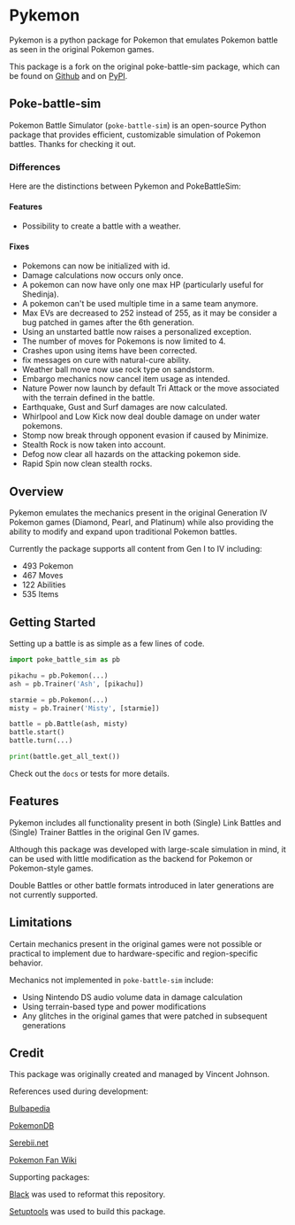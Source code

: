 # Pykemon

Pykemon is a python package for Pokemon that emulates Pokemon battle as seen in the original Pokemon games.

This package is a fork on the original poke-battle-sim package, which can be found on [Github](https://github.com/hiimvincent/poke-battle-sim) and on [PyPI](https://pypi.org/project/poke-battle-sim/).

## Poke-battle-sim

Pokemon Battle Simulator (```poke-battle-sim```) is an open-source Python package that provides efficient, customizable simulation of Pokemon battles. Thanks for checking it out.

### Differences

Here are the distinctions between Pykemon and PokeBattleSim:

#### Features
- Possibility to create a battle with a weather.

#### Fixes
- Pokemons can now be initialized with id.
- Damage calculations now occurs only once.
- A pokemon can now have only one max HP (particularly useful for Shedinja).
- A pokemon can't be used multiple time in a same team anymore.
- Max EVs are decreased to 252 instead of 255, as it may be consider a bug patched in games after the 6th generation.
- Using an unstarted battle now raises a personalized exception.
- The number of moves for Pokemons is now limited to 4.
- Crashes upon using items have been corrected.
- fix messages on cure with natural-cure ability.
- Weather ball move now use rock type on sandstorm.
- Embargo mechanics now cancel item usage as intended.
- Nature Power now launch by default Tri Attack or the move associated with the terrain defined in the battle.
- Earthquake, Gust and Surf damages are now calculated.
- Whirlpool and Low Kick now deal double damage on under water pokemons.
- Stomp now break through opponent evasion if caused by Minimize.
- Stealth Rock is now taken into account.
- Defog now clear all hazards on the attacking pokemon side.
- Rapid Spin now clean stealth rocks.

## Overview

Pykemon emulates the mechanics present in the original Generation IV Pokemon games (Diamond, Pearl, and Platinum) while also providing the ability to modify and expand upon traditional Pokemon battles.

Currently the package supports all content from Gen I to IV including:

- 493 Pokemon
- 467 Moves
- 122 Abilities
- 535 Items

## Getting Started

Setting up a battle is as simple as a few lines of code.

```python
import poke_battle_sim as pb

pikachu = pb.Pokemon(...)
ash = pb.Trainer('Ash', [pikachu])

starmie = pb.Pokemon(...)
misty = pb.Trainer('Misty', [starmie])

battle = pb.Battle(ash, misty)
battle.start()
battle.turn(...)

print(battle.get_all_text())
```

Check out the ```docs``` or tests for more details.

## Features

Pykemon includes all functionality present in both (Single) Link Battles and (Single) Trainer Battles in the original Gen IV games.

Although this package was developed with large-scale simulation in mind, it can be used with little modification as the backend for Pokemon or Pokemon-style games.

Double Battles or other battle formats introduced in later generations are not currently supported.

## Limitations

Certain mechanics present in the original games were not possible or practical to implement due to hardware-specific and region-specific behavior.

Mechanics not implemented in ```poke-battle-sim``` include:

- Using Nintendo DS audio volume data in damage calculation
- Using terrain-based type and power modifications
- Any glitches in the original games that were patched in subsequent generations

## Credit

This package was originally created and managed by Vincent Johnson.

References used during development:

[Bulbapedia](https://bulbapedia.bulbagarden.net/wiki/Main_Page)

[PokemonDB](https://pokemondb.net/)

[Serebii.net](https://serebii.net/)

[Pokemon Fan Wiki](https://pokemon.fandom.com/wiki/Pok%C3%A9mon_Wiki)

Supporting packages:

[Black](https://github.com/psf/black) was used to reformat this repository.

[Setuptools](https://github.com/pypa/setuptools) was used to build this package. 

